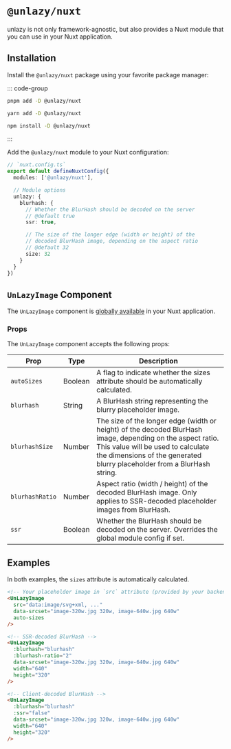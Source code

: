 # `@unlazy/nuxt`

unlazy is not only framework-agnostic, but also provides a Nuxt module that you can use in your Nuxt application.

## Installation

Install the `@unlazy/nuxt` package using your favorite package manager:

::: code-group
  ```bash [pnpm]
  pnpm add -D @unlazy/nuxt
  ```
  ```bash [yarn]
  yarn add -D @unlazy/nuxt
  ```
  ```bash [npm]
  npm install -D @unlazy/nuxt
  ```
:::

Add the `@unlazy/nuxt` module to your Nuxt configuration:

```ts
// `nuxt.config.ts`
export default defineNuxtConfig({
  modules: ['@unlazy/nuxt'],

  // Module options
  unlazy: {
    blurhash: {
      // Whether the BlurHash should be decoded on the server
      // @default true
      ssr: true,

      // The size of the longer edge (width or height) of the
      // decoded BlurHash image, depending on the aspect ratio
      // @default 32
      size: 32
    }
  }
})
```

## `UnLazyImage` Component

The `UnLazyImage` component is [globally available](https://nuxt.com/docs/guide/concepts/auto-imports) in your Nuxt application.

### Props

The `UnLazyImage` component accepts the following props:

| Prop | Type | Description |
| --- | --- | --- |
| `autoSizes` | Boolean | A flag to indicate whether the sizes attribute should be automatically calculated. |
| `blurhash` | String | A BlurHash string representing the blurry placeholder image. |
| `blurhashSize` | Number | The size of the longer edge (width or height) of the decoded BlurHash image, depending on the aspect ratio. This value will be used to calculate the dimensions of the generated blurry placeholder from a BlurHash string. |
| `blurhashRatio` | Number | Aspect ratio (width / height) of the decoded BlurHash image. Only applies to SSR-decoded placeholder images from BlurHash. |
| `ssr` | Boolean | Whether the BlurHash should be decoded on the server. Overrides the global module config if set. |

## Examples

In both examples, the `sizes` attribute is automatically calculated.

```html
<!-- Your placeholder image in `src` attribute (provided by your backend for example) -->
<UnLazyImage
  src="data:image/svg+xml, ..."
  data-srcset="image-320w.jpg 320w, image-640w.jpg 640w"
  auto-sizes
/>

<!-- SSR-decoded BlurHash -->
<UnLazyImage
  :blurhash="blurhash"
  :blurhash-ratio="2"
  data-srcset="image-320w.jpg 320w, image-640w.jpg 640w"
  width="640"
  height="320"
/>

<!-- Client-decoded BlurHash -->
<UnLazyImage
  :blurhash="blurhash"
  :ssr="false"
  data-srcset="image-320w.jpg 320w, image-640w.jpg 640w"
  width="640"
  height="320"
/>
```
